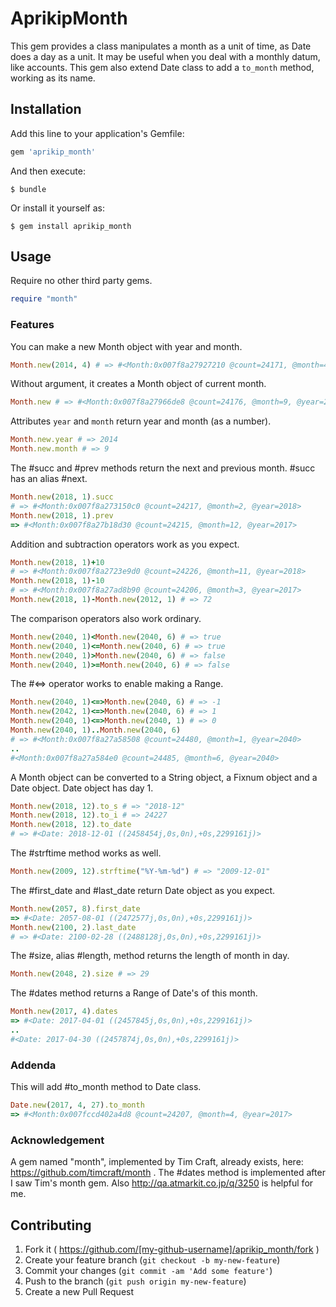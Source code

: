 # AprikipMonth

This gem provides a class manipulates a month as a unit of time, as Date does
a day as a unit.  It may be useful when you deal with a monthly datum, like accounts.
This gem also extend Date class to add a ```to_month``` method, working as its name.

## Installation

Add this line to your application's Gemfile:

```ruby
gem 'aprikip_month'
```

And then execute:

    $ bundle

Or install it yourself as:

    $ gem install aprikip_month

## Usage

Require no other third party gems.
```ruby
require "month"
```
### Features
You can make a new Month object with year and month.
```ruby
Month.new(2014, 4) # => #<Month:0x007f8a27927210 @count=24171, @month=4, @year=2014>
```
Without argument, it creates a Month object of current month.
```ruby
Month.new # => #<Month:0x007f8a27966de8 @count=24176, @month=9, @year=2014>
```
Attributes ```year``` and ```month``` return year and month (as a number).
```ruby
Month.new.year # => 2014
Month.new.month # => 9
```
The #succ and #prev methods return the next and previous month.  #succ
has an alias #next.
```ruby
Month.new(2018, 1).succ
# => #<Month:0x007f8a273150c0 @count=24217, @month=2, @year=2018>
Month.new(2018, 1).prev
=> #<Month:0x007f8a27b18d30 @count=24215, @month=12, @year=2017>
```
Addition and subtraction operators work as you expect.
```ruby
Month.new(2018, 1)+10
# => #<Month:0x007f8a2723e9d0 @count=24226, @month=11, @year=2018>
Month.new(2018, 1)-10
# => #<Month:0x007f8a27ad8b90 @count=24206, @month=3, @year=2017>
Month.new(2018, 1)-Month.new(2012, 1) # => 72
```
The comparison operators also work ordinary.
```ruby
Month.new(2040, 1)<Month.new(2040, 6) # => true
Month.new(2040, 1)<=Month.new(2040, 6) # => true
Month.new(2040, 1)>Month.new(2040, 6) # => false
Month.new(2040, 1)>=Month.new(2040, 6) # => false
```
The #<=> operator works to enable making a Range.
```ruby
Month.new(2040, 1)<=>Month.new(2040, 6) # => -1
Month.new(2042, 1)<=>Month.new(2040, 6) # => 1
Month.new(2040, 1)<=>Month.new(2040, 1) # => 0
Month.new(2040, 1)..Month.new(2040, 6)
# => #<Month:0x007f8a27a58508 @count=24480, @month=1, @year=2040>
..
#<Month:0x007f8a27a584e0 @count=24485, @month=6, @year=2040>
```
A Month object can be converted to a String object, a Fixnum object and
a Date object.  Date object has day 1.
```ruby
Month.new(2018, 12).to_s # => "2018-12"
Month.new(2018, 12).to_i # => 24227
Month.new(2018, 12).to_date
# => #<Date: 2018-12-01 ((2458454j,0s,0n),+0s,2299161j)>
```
The #strftime method works as well.
```ruby
Month.new(2009, 12).strftime("%Y-%m-%d") # => "2009-12-01"
```

The #first_date and #last_date return Date object as you expect.
```ruby
Month.new(2057, 8).first_date
=> #<Date: 2057-08-01 ((2472577j,0s,0n),+0s,2299161j)>
Month.new(2100, 2).last_date
# => #<Date: 2100-02-28 ((2488128j,0s,0n),+0s,2299161j)>
```
The #size, alias #length, method returns the length of month in day.
```ruby
Month.new(2048, 2).size # => 29
```
The #dates method returns a Range of Date's of this month.
```ruby
Month.new(2017, 4).dates
=> #<Date: 2017-04-01 ((2457845j,0s,0n),+0s,2299161j)>
..
#<Date: 2017-04-30 ((2457874j,0s,0n),+0s,2299161j)>
```

### Addenda
This will add #to_month method to Date class.
```ruby
Date.new(2017, 4, 27).to_month
=> #<Month:0x007fccd402a4d8 @count=24207, @month=4, @year=2017>
```

### Acknowledgement
A gem named "month", implemented by Tim Craft, already exists, here:
https://github.com/timcraft/month .
The #dates method is implemented after I saw Tim's month gem.  Also
http://qa.atmarkit.co.jp/q/3250 is helpful for me.


## Contributing

1. Fork it ( https://github.com/[my-github-username]/aprikip_month/fork )
2. Create your feature branch (`git checkout -b my-new-feature`)
3. Commit your changes (`git commit -am 'Add some feature'`)
4. Push to the branch (`git push origin my-new-feature`)
5. Create a new Pull Request
